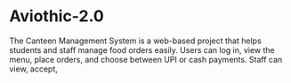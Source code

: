 # Aviothic-2.0
The Canteen Management System is a web-based project that helps students and staff manage food orders easily. Users can log in, view the menu, place orders, and choose between UPI or cash payments. Staff can view, accept,
